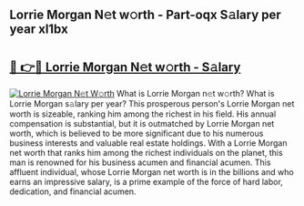 ## Lorrie Morgan N𝚎t w𝚘rth - Part-oqx S𝚊lary per year xl1bx

# <h2><a href="http://gc3yak9.nevu.top/?p=Lorrie+Morgan">🔗 👉🔴 Lorrie Morgan N𝚎t w𝚘rth - S𝚊lary</a></h2>

[![Lorrie Morgan N𝚎t W𝚘rth](https://i.imgur.com/Oavwk0R.jpeg)](http://gc3yak9.nevu.top/?p=Lorrie+Morgan)
What is Lorrie Morgan n𝚎t w𝚘rth? What is Lorrie Morgan s𝚊lary per year?
This prosperous person's Lorrie Morgan net worth is sizeable, ranking him among the richest in his field. His annual compensation is substantial, but it is outmatched by Lorrie Morgan net worth, which is believed to be more significant due to his numerous business interests and valuable real estate holdings. With a Lorrie Morgan net worth that ranks him among the richest individuals on the planet, this man is renowned for his business acumen and financial acumen. This affluent individual, whose Lorrie Morgan net worth is in the billions and who earns an impressive salary, is a prime example of the force of hard labor, dedication, and financial acumen.
